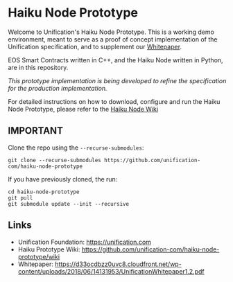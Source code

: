 Haiku Node Prototype
====================

Welcome to Unification's Haiku Node Prototype. This is a working 
demo environment, meant to serve as a proof of concept implementation 
of the Unification specification, and to supplement
our [Whitepaper](https://d33ocdbzz0uvc8.cloudfront.net/wp-content/uploads/2018/06/14131953/UnificationWhitepaper1.2.pdf).

EOS Smart Contracts written in C++, and the Haiku 
Node written in Python, are in this repository.

_This prototype implementation is being developed to refine the 
specification for the production implementation._

For detailed instructions on how to download, configure and run
the Haiku Node Prototype, please refer to the 
[Haiku Node Wiki](https://github.com/unification-com/haiku-node-prototype/wiki)

## IMPORTANT

Clone the repo using the `--recurse-submodules`:

```
git clone --recurse-submodules https://github.com/unification-com/haiku-node-prototype
```

If you have previously cloned, the run:

```
cd haiku-node-prototype
git pull
git submodule update --init --recursive
```


## Links

* Unification Foundation: https://unification.com
* Haiku Prototype Wiki: https://github.com/unification-com/haiku-node-prototype/wiki
* Whitepaper: https://d33ocdbzz0uvc8.cloudfront.net/wp-content/uploads/2018/06/14131953/UnificationWhitepaper1.2.pdf
